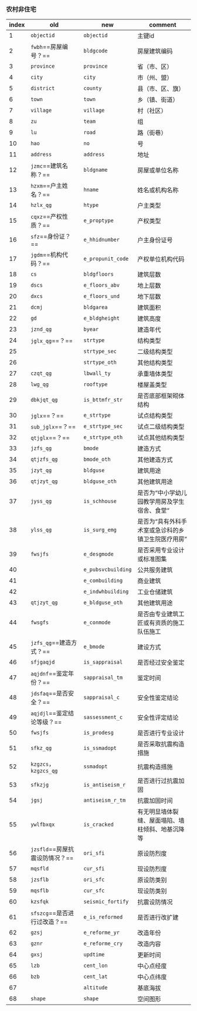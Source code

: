 ### 农村非住宅

| index | old                            | new                | comment                                            |
| ----- | ------------------------------ | ------------------ | -------------------------------------------------- |
| 1     | `objectid`                     | `objectid`         | 主键id                                             |
| 2     | `fwbh`==房屋编号？==           | `bldgcode`         | 房屋建筑编码                                       |
| 3     | `province`                     | `province`         | 省（市、区）                                       |
| 4     | `city`                         | `city`             | 市（州、盟）                                       |
| 5     | `district`                     | `county`           | 县（市、区、旗）                                   |
| 6     | `town`                         | `town`             | 乡（镇、街道）                                     |
| 7     | `village`                      | `village`          | 村（社区）                                         |
| 8     | `zu`                           | `team`             | 组                                                 |
| 9     | `lu`                           | `road`             | 路（街巷）                                         |
| 10    | `hao`                          | `no`               | 号                                                 |
| 11    | `address`                      | `address`          | 地址                                               |
| 12    | `jzmc`==建筑名称？==           | `bldgname`         | 房屋或单位名称                                     |
| 13    | `hzxm`==户主姓名？==           | `hname`            | 姓名或机构名称                                     |
| 14    | `hzlx_qg`                      | `htype`            | 户主类型                                           |
| 15    | `cqxz`==产权性质？==           | `e_proptype`       | 产权类型                                           |
| 16    | `sfz`==身份证？==              | `e_hhidnumber`     | 户主身份证号                                       |
| 17    | `jgdm`==机构代码？==           | `e_propunit_code`  | 产权单位机构代码                                   |
| 18    | `cs`                           | `bldgfloors`       | 建筑层数                                           |
| 19    | `dscs`                         | `e_floors_abv`     | 地上层数                                           |
| 20    | `dxcs`                         | `e_floors_und`     | 地下层数                                           |
| 21    | `dcmj`                         | `bldgarea`         | 建筑面积                                           |
| 22    | `gd`                           | `e_bldgheight`     | 建筑高度                                           |
| 23    | `jznd_qg`                      | `byear`            | 建造年代                                           |
| 24    | `jglx_qg`==？==                | `strtype`          | 结构类型                                           |
| 25    |                                | `strtype_sec`      | 二级结构类型                                       |
| 26    |                                | `strtype_oth`      | 其他结构类型                                       |
| 27    | `czqt_qg`                      | `lbwall_ty`        | 承重墙体类型                                       |
| 28    | `lwg_qg`                       | `rooftype`         | 楼屋盖类型                                         |
| 29    | `dbkjqt_qg`                    | `is_bttmfr_str`    | 是否底部框架砌体结构                               |
| 30    | `jglx`==？==                   | `e_strtype`        | 试点结构类型                                       |
| 31    | `sub_jglx`==？==               | `e_strtype_sec`    | 试点二级结构类型                                   |
| 32    | `qtjglx`==？==                 | `e_strtype_oth`    | 试点其他结构类型                                   |
| 33    | `jzfs_qg`                      | `bmode`            | 建造方式                                           |
| 34    | `qtjzfs_qg`                    | `bmode_oth`        | 其他建造方式                                       |
| 35    | `jzyt_qg`                      | `bldguse`          | 建筑用途                                           |
| 36    | `qtjzyt_qg`                    | `bldguse_oth`      | 其他建筑用途                                       |
| 37    | `jyss_qg`                      | `is_schhouse`      | 是否为“中小学幼儿园教学用房及学生宿舍、食堂“       |
| 38    | `ylss_qg`                      | `is_surg_emg`      | 是否为“具有外科手术室或急诊科的乡镇卫生院医疗用房” |
| 39    | `fwsjfs`                       | `e_desgmode`       | 是否采用专业设计或标准图集                         |
| 40    |                                | `e_pubsvcbuilding` | 公共服务建筑                                       |
| 41    |                                | `e_combuilding`    | 商业建筑                                           |
| 42    |                                | `e_indwhbuilding`  | 工业仓储建筑                                       |
| 43    | `qtjzyt_qg`                    | `e_bldguse_oth`    | 其他建筑用途                                       |
| 44    | `fwsgfs`                       | `e_conmode`        | 是否由专业建筑工匠或有资质的施工队伍施工           |
| 45    | `jzfs_qg`==建造方式？==        | `e_bmode`          | 建设方式                                           |
| 46    | `sfjgaqjd`                     | `is_sappraisal`    | 是否经过安全鉴定                                   |
| 47    | `aqjdnf`==鉴定年份？==         | `sappraisal_tm`    | 鉴定时间                                           |
| 48    | `jdsfaq`==是否安全？==         | `sappraisal_c`     | 安全性鉴定结论                                     |
| 49    | `aqjdjl`==鉴定结论等级？==     | `sassessment_c`    | 安全性评定结论                                     |
| 50    | `fwsjfs`                       | `is_prodesg`       | 是否进行专业设计                                   |
| 51    | `sfkz_qg`                      | `is_ssmadopt`      | 是否采取抗震构造措施                               |
| 52    | `kzgzcs`，`kzgzcs_qg`          | `ssmadopt`         | 抗震构造措施                                       |
| 53    | `sfkzjg`                       | `is_antiseism_r`   | 是否进行过抗震加固                                 |
| 54    | `jgsj`                         | `antiseism_r_tm`   | 抗震加固时间                                       |
| 55    | `ywlfbxqx`                     | `is_cracked`       | 有无明显墙体裂缝、屋面塌陷、墙柱倾斜、地基沉降等   |
| 56    | `jzsfld`==房屋抗震设防情况？== | `ori_sfi`          | 原设防烈度                                         |
| 57    | `mqsfld`                       | `cur_sfi`          | 现设防烈度                                         |
| 58    | `jzsflb`                       | `ori_sfc`          | 原设防类别                                         |
| 59    | `mqsflb`                       | `cur_sfc`          | 现设防类别                                         |
| 60    | `kzsfqk`                       | `seismic_fortify`  | 抗震设防情况                                       |
| 61    | `sfszcg`==是否进行过改造？==   | `e_is_reformed`    | 是否进行改扩建                                     |
| 62    | `gzsj`                         | `e_reforme_yr`     | 改造年份                                           |
| 63    | `gznr`                         | `e_reforme_cry`    | 改造内容                                           |
| 64    | `gxsj`                         | `updtime`          | 更新时间                                           |
| 65    | `lzb`                          | `cent_lon`         | 中心点经度                                         |
| 66    | `bzb`                          | `cent_lat`         | 中心点纬度                                         |
| 67    |                                | `altitude`         | 基底海拔                                           |
| 68    | `shape`                        | `shape`            | 空间图形                                           |

